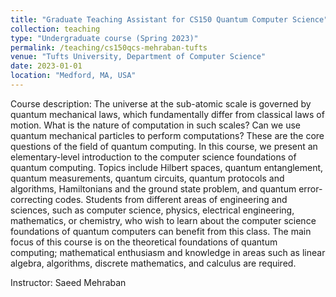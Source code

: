 ```yaml
---
title: "Graduate Teaching Assistant for CS150 Quantum Computer Science"
collection: teaching
type: "Undergraduate course (Spring 2023)"
permalink: /teaching/cs150qcs-mehraban-tufts
venue: "Tufts University, Department of Computer Science"
date: 2023-01-01
location: "Medford, MA, USA"
---
```

  
Course description: The universe at the sub-atomic scale is governed by quantum mechanical laws, which fundamentally differ from classical laws of motion. What is the nature of computation in such scales? Can we use quantum mechanical particles to perform computations? These are the core questions of the field of quantum computing. In this course, we present an elementary-level introduction to the computer science foundations of quantum computing. Topics include Hilbert spaces, quantum entanglement, quantum measurements, quantum circuits, quantum protocols and algorithms, Hamiltonians and the ground state problem, and quantum error-correcting codes. Students from different areas of engineering and sciences, such as computer science, physics, electrical engineering, mathematics, or chemistry, who wish to learn about the computer science foundations of quantum computers can benefit from this class. The main focus of this course is on the theoretical foundations of quantum computing; mathematical enthusiasm and knowledge in areas such as linear algebra, algorithms, discrete mathematics, and calculus are required.

Instructor: Saeed Mehraban

